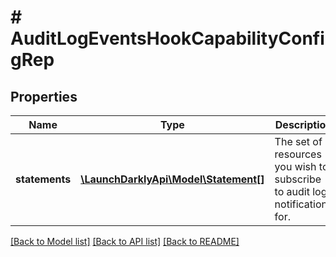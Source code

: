 # # AuditLogEventsHookCapabilityConfigRep

## Properties

Name | Type | Description | Notes
------------ | ------------- | ------------- | -------------
**statements** | [**\LaunchDarklyApi\Model\Statement[]**](Statement.md) | The set of resources you wish to subscribe to audit log notifications for. | [optional]

[[Back to Model list]](../../README.md#models) [[Back to API list]](../../README.md#endpoints) [[Back to README]](../../README.md)
